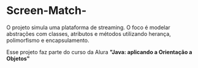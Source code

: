 # Screen-Match-

<p>O projeto simula uma plataforma de streaming. O foco é modelar abstrações com classes, atributos e métodos utilizando herança, polimorfismo e encapsulamento.</p>
<p>Esse projeto faz parte do curso da Alura <strong>"Java: aplicando a Orientação a Objetos"</strong></p>
